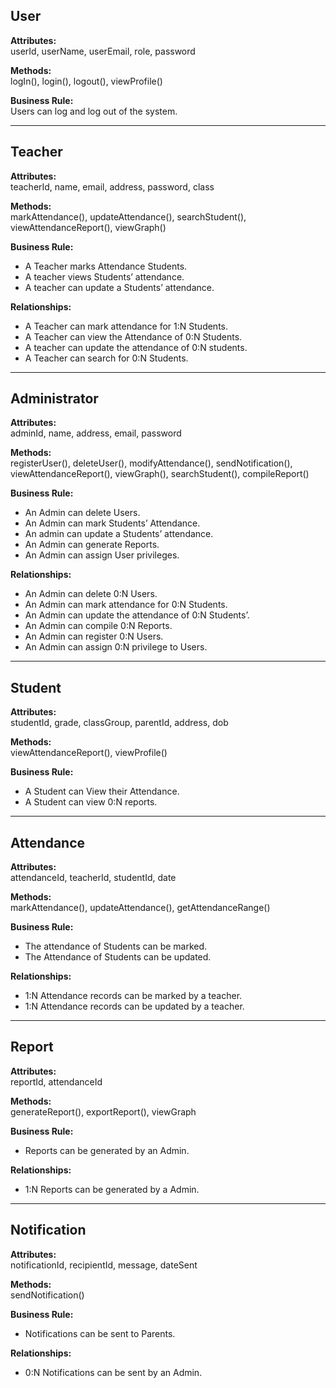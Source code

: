 ## User
**Attributes:**  
userId, userName, userEmail, role, password  

**Methods:**  
logIn(), login(), logout(), viewProfile()  

**Business Rule:**  
Users can log and log out of the system.

---

## Teacher
**Attributes:**  
teacherId, name, email, address, password, class  

**Methods:**  
markAttendance(), updateAttendance(), searchStudent(), viewAttendanceReport(), viewGraph()  

**Business Rule:**  
- A Teacher marks Attendance Students.  
- A teacher views Students’ attendance.  
- A teacher can update a Students’ attendance.

**Relationships:**  
- A Teacher can mark attendance for 1:N Students.  
- A Teacher can view the Attendance of 0:N Students.  
- A teacher can update the attendance of 0:N students.  
- A Teacher can search for 0:N Students.

---

## Administrator
**Attributes:**  
adminId, name, address, email, password  

**Methods:**  
registerUser(), deleteUser(), modifyAttendance(), sendNotification(), viewAttendanceReport(), viewGraph(), searchStudent(), compileReport()

**Business Rule:**  
- An Admin can delete Users.  
- An Admin can mark Students’ Attendance.  
- An admin can update a Students’ attendance.  
- An Admin can generate Reports.  
- An Admin can assign User privileges.

**Relationships:**  
- An Admin can delete 0:N Users.  
- An Admin can mark attendance for 0:N Students.  
- An Admin can update the attendance of 0:N Students’.  
- An Admin can compile 0:N Reports.  
- An Admin can register 0:N Users.  
- An Admin can assign 0:N privilege to Users.

---

## Student
**Attributes:**  
studentId, grade, classGroup, parentId, address, dob  

**Methods:**  
viewAttendanceReport(), viewProfile()

**Business Rule:**  
- A Student can View their Attendance.  
- A Student can view 0:N reports.

---

## Attendance
**Attributes:**  
attendanceId, teacherId, studentId, date  

**Methods:**  
markAttendance(), updateAttendance(), getAttendanceRange()

**Business Rule:**  
- The attendance of Students can be marked.  
- The Attendance of Students can be updated.

**Relationships:**  
- 1:N Attendance records can be marked by a teacher.  
- 1:N Attendance records can be updated by a teacher.

---

## Report
**Attributes:**  
reportId, attendanceId  

**Methods:**  
generateReport(), exportReport(), viewGraph

**Business Rule:**  
- Reports can be generated by an Admin.

**Relationships:**  
- 1:N Reports can be generated by a Admin.

---

## Notification
**Attributes:**  
notificationId, recipientId, message, dateSent  

**Methods:**  
sendNotification()

**Business Rule:**  
- Notifications can be sent to Parents.

**Relationships:**  
- 0:N Notifications can be sent by an Admin.
